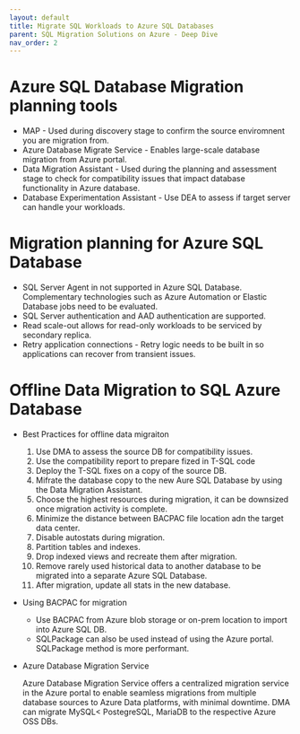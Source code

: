 ```yaml
---
layout: default
title: Migrate SQL Workloads to Azure SQL Databases
parent: SQL Migration Solutions on Azure - Deep Dive
nav_order: 2
---
```


# Azure SQL Database Migration planning tools

  * MAP - Used during discovery stage to confirm the source enviromnent you are migration from.
  * Azure Database Migrate Service - Enables large-scale database migration from Azure portal.
  * Data Migration Assistant - Used during the planning and assessment stage to check for compatibility issues that impact database functionality in Azure database.
  * Database Experimentation Assistant - Use DEA to assess if target server can handle your  workloads.

# Migration planning for Azure SQL Database

  * SQL Server Agent in not supported in Azure SQL Database. Complementary technologies such as Azure Automation or Elastic Database jobs need to be evaluated.
  * SQL Server authentication and AAD authentication are supported.
  * Read scale-out allows for read-only workloads to be serviced by secondary replica.
  * Retry application connections - Retry logic needs to be built in so applications can recover from transient issues. 

# Offline Data Migration to SQL Azure Database

  * Best Practices for offline data migraiton

    1. Use DMA to assess the source DB for compatibility issues.
    2. Use the compatibility report to prepare fized in T-SQL code
    3. Deploy the T-SQL fixes on a copy of the source DB.
    4. Mifrate the database copy to the new Aure SQL Database by using the Data Migration Assistant. 
    5. Choose the highest resources during migration, it can be downsized once migration activity is complete. 
    6. Minimize the distance between BACPAC file location adn the target data center. 
    7. Disable autostats during migration.
    8. Partition tables and indexes. 
    9. Drop indexed views and recreate them after migration.
    10. Remove rarely used historical data to another database to be migrated into a separate Azure SQL Database.
    11. After migration, update all stats in the new database.

  * Using BACPAC for migration
  
    * Use BACPAC from Azure blob storage or on-prem location to import into Azure SQL DB. 
    * SQLPackage can also be used instead of using the Azure portal. SQLPackage method is more performant. 

  * Azure Database Migration Service

    Azure Database Migration Service offers a centralized migration service in the Azure portal to enable seamless migrations from multiple database sources to Azure Data platforms, with minimal downtime. DMA can migrate MySQL< PostegreSQL, MariaDB to the respective Azure OSS DBs.
   
